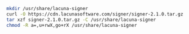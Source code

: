 ﻿```sh
mkdir /usr/share/lacuna-signer
curl -O https://cdn.lacunasoftware.com/signer/signer-2.1.0.tar.gz
tar xzf signer-2.1.0.tar.gz -C /usr/share/lacuna-signer
chmod -R a=,u+rwX,go+rX /usr/share/lacuna-signer
```
